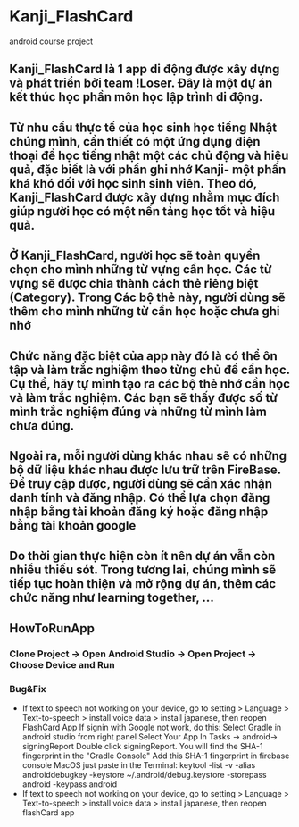 # Kanji_FlashCard
android course project

## Kanji_FlashCard là 1 app di động được xây dựng và phát triển bởi team !Loser. Đây là một dự án kết thúc học phần môn học lập trình di động.
## Từ nhu cầu thực tế của học sinh học tiếng Nhật chúng mình, cần thiết có một ứng dụng điện thoại để học tiếng nhật một các chủ động và hiệu quả, đặc biết là với phần ghi nhớ Kanji- một phần khá khó đối với học sinh sinh viên. Theo đó, Kanji_FlashCard được xây dựng nhằm mục đích giúp người học có một nền tảng học tốt và hiệu quả. 
## Ở Kanji_FlashCard, người học sẽ toàn quyền chọn cho mình những từ vựng cần học. Các từ vựng sẽ được chia thành cách thẻ riêng biệt (Category). Trong Các bộ thẻ này, người dùng sẽ thêm cho mình những từ cần học hoặc chưa ghi nhớ 
## Chức năng đặc biệt của app này đó là có thể ôn tập và làm trắc nghiệm theo từng chủ đề cần học. Cụ thể, hãy tự mình tạo ra các bộ thẻ nhớ cần học và làm trắc nghiệm. Các bạn sẽ thấy được số từ mình trắc nghiệm đúng và những từ mình làm chưa đúng.
## Ngoài ra, mỗi người dùng khác nhau sẽ có những bộ dữ liệu khác nhau được lưu trữ trên FireBase. Để truy cập được, người dùng sẽ cần xác nhận danh tính và đăng nhập. Có thể lựa chọn đăng nhập bằng tài khoản đăng ký hoặc đăng nhập bằng tài khoản google
## Do thời gian thực hiện còn ít nên dự án vẫn còn nhiều thiếu sót. Trong tương lai, chúng mình sẽ tiếp tục hoàn thiện và mở rộng dự án, thêm các chức năng như learning together, ...

## HowToRunApp 
### Clone Project -> Open Android Studio -> Open Project -> Choose Device and Run 
### Bug&Fix 
- If text to speech not working on your device, go to setting > Language > Text-to-speech > install voice data > install japanese, then reopen FlashCard App If signin with Google not work, do this: Select Gradle in android studio from right panel Select Your App In Tasks -> android-> signingReport Double click signingReport. You will find the SHA-1 fingerprint in the "Gradle Console" Add this SHA-1 fingerprint in firebase console MacOS just paste in the Terminal: keytool -list -v -alias androiddebugkey -keystore ~/.android/debug.keystore -storepass android -keypass android
- If text to speech not working on your device, go to setting > Language > Text-to-speech > install voice data > install japanese, then reopen flashCard app
